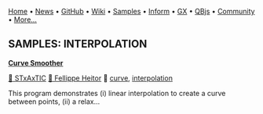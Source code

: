 [Home](https://qb64.com) • [News](../news.md) • [GitHub](https://github.com/QB64Official/qb64) • [Wiki](https://github.com/QB64Official/qb64/wiki) • [Samples](../samples.md) • [Inform](../inform.md) • [GX](../gx.md) • [QBjs](../qbjs.md) • [Community](../community.md) • [More...](../more.md)

## SAMPLES: INTERPOLATION

**[Curve Smoother](curve-smoother/index.md)**

[🐝 STxAxTIC](stxaxtic.md) [🐝 Fellippe Heitor](fellippe-heitor.md) 🔗 [curve](curve.md), [interpolation](interpolation.md)

This program demonstrates (i) linear interpolation to create a curve between points, (ii) a relax...
